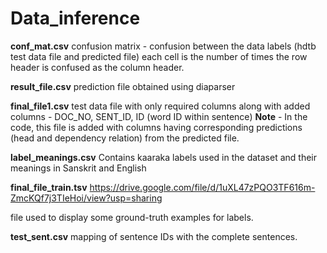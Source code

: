# Data_inference

**conf_mat.csv**
confusion matrix - confusion between the data labels (hdtb test data file and predicted file)
each cell is the number of times the row header is confused as the column header.

**result_file.csv**
prediction file obtained using diaparser

**final_file1.csv**
test data file with only required columns along with added columns - DOC_NO, SENT_ID, ID (word ID within sentence)
**Note** - In the code, this file is added with columns having corresponding predictions (head and dependency relation) from the predicted file.

**label_meanings.csv** 
Contains kaaraka labels used in the dataset and their meanings in Sanskrit and English

**final_file_train.tsv**
https://drive.google.com/file/d/1uXL47zPQO3TF616m-ZmcKQf7j3TIeHoi/view?usp=sharing

file used to display some ground-truth examples for labels.

**test_sent.csv**
mapping of sentence IDs with the complete sentences.
